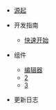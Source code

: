 - [源起](README.md)

- 开发指南
  - [快速开始](wiki/get-start.md)

- 组件
  - [编辑器](components/editor/editor.md)
  - [2]()
  - [3]()

- 更新日志

